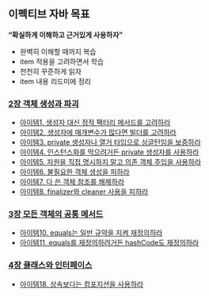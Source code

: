 ## 이펙티브 자바 목표

**“확실하게 이해하고 근거있게 사용하자”**

- 완벽히 이해할 때까지 복습
- item 적용을 고려하면서 학습
- 천천히 꾸준하게 읽자
- item 내용 리드미에 정리

### [2장 객체 생성과 파괴](./src/main/java/chapter02)

- [아이템1. 생성자 대신 정적 팩터리 메서드를 고려하라](./src/main/java/chapter02/item01)
- [아이템2. 생성자에 매개변수가 많다면 빌더를 고려하라](./src/main/java/chapter02/item02)
- [아이템3. private 생성자나 열거 타입으로 싱글턴임을 보증하라](./src/main/java/chapter02/item3)
- [아이템4. 인스턴스화를 막으려거든 private 생성자를 사용하라](./src/main/java/chapter02/item4)
- [아이템5. 자원을 직접 명시하지 말고 의존 객체 주입을 사용하라](./src/main/java/chapter02/item5)
- [아이템6. 불필요한 객체 생성을 피하라](./src/main/java/chapter02/item6)
- [아이템7. 다 쓴 객체 참조를 해제하라](./src/main/java/chapter02/item7)
- [아이템8. finalizer와 cleaner 사용을 피하라](./src/main/java/chapter02/item8)

### [3장 모든 객체의 공통 메서드](./src/main/java/chapter03) 
- [아이템10. equals는 일반 규약을 지켜 재정의하라](./src/main/java/chapter03/item10)
- [아이템11. equals를 재정의하려거든 hashCode도 재정의하라](./src/main/java/chapter03/item11)

### [4장 클래스와 인터페이스](./src/main/java/chapter04)
- [아이템18. 상속보다는 컴포지션을 사용하라](./src/main/java/chapter04/item18)
